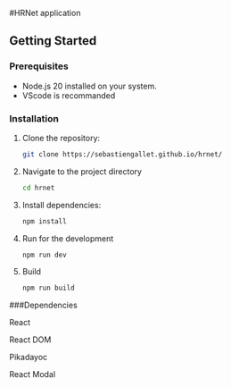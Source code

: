 #HRNet application

## Getting Started

### Prerequisites
- Node.js 20 installed on your system.
- VScode is recommanded

### Installation
1. Clone the repository:
   ```bash
   git clone https://sebastiengallet.github.io/hrnet/

2. Navigate to the project directory
   ```bash
   cd hrnet

3. Install dependencies:
   ```bash
   npm install

4. Run for the development
   ```bash
   npm run dev

5. Build
   ```bash
   npm run build

###Dependencies

React

React DOM

Pikadayoc

React Modal
